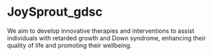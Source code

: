 # JoySprout_gdsc
We aim to develop innovative therapies and interventions to assist individuals with retarded growth and Down syndrome, enhancing their quality of life and promoting their wellbeing.
